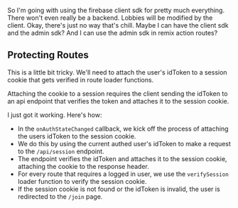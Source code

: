 So I'm going with using the firebase client sdk for pretty much everything. There won't even really be a backend. Lobbies will be modified by the client.
Okay, there's just no way that's chill. Maybe I can have the client sdk and the admin sdk? And I can use the admin sdk in remix action routes?

## Protecting Routes

This is a little bit tricky. We'll need to attach the user's idToken to a session cookie that gets verified in route loader functions.

Attaching the cookie to a session requires the client sending the idToken to an api endpoint that verifies the token and attaches it to the session cookie.

I just got it working. Here's how:

- In the `onAuthStateChanged` callback, we kick off the process of attaching the users idToken to the session cookie.
- We do this by using the current authed user's idToken to make a request to the `/api/session` endpoint.
- The endpoint verifies the idToken and attaches it to the session cookie, attaching the cookie to the response header.
- For every route that requires a logged in user, we use the `verifySession` loader function to verify the session cookie.
- If the session cookie is not found or the idToken is invalid, the user is redirected to the `/join` page.
